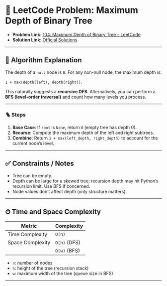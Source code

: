 # 🧩 LeetCode Problem: Maximum Depth of Binary Tree

- **Problem Link**: [104. Maximum Depth of Binary Tree – LeetCode](https://leetcode.com/problems/maximum-depth-of-binary-tree/)
- **Solution Link**: [Official Solutions](https://leetcode.com/problems/maximum-depth-of-binary-tree/solutions/)

---

## 🧠 Algorithm Explanation

The depth of a `null` node is `0`. For any non-null node, the maximum depth is:
  
`1 + max(depth(left), depth(right))`.

This naturally suggests a **recursive DFS**. Alternatively, you can perform a **BFS (level-order traversal)** and count how many levels you process.

---

### 🪜 Steps

1. **Base Case**: If `root` is `None`, return `0` (empty tree has depth 0).  
2. **Recurse**: Compute the maximum depth of the left and right subtrees.  
3. **Combine**: Return `1 + max(left_depth, right_depth)` to account for the current node’s level.

---

## ✅ Constraints / Notes

- Tree can be empty.
- Depth can be large for a skewed tree; recursion depth may hit Python’s recursion limit. Use BFS if concerned.
- Node values don’t affect depth (only structure matters).

---

## ⏱ Time and Space Complexity

| Metric            | Complexity      |
|-------------------|-----------------|
| Time Complexity   | `O(n)`          |
| Space Complexity  | `O(h)` (DFS)    |
|                   | `O(w)` (BFS)    |

- `n`: number of nodes  
- `h`: height of the tree (recursion stack)  
- `w`: maximum width of the tree (queue size in BFS)

---
